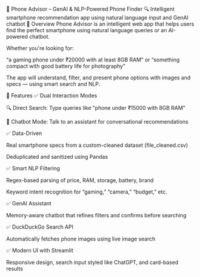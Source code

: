 📱 Phone Advisor – GenAI & NLP-Powered Phone Finder
🔍 Intelligent smartphone recommendation app using natural language input and GenAI chatbot
🚀 Overview
Phone Advisor is an intelligent web app that helps users find the perfect smartphone using natural language queries or an AI-powered chatbot.

Whether you're looking for:

“a gaming phone under ₹20000 with at least 8GB RAM”
or
“something compact with good battery life for photography”

The app will understand, filter, and present phone options with images and specs — using smart search and NLP.

🔧 Features
✅ Dual Interaction Modes

🔍 Direct Search: Type queries like "phone under ₹15000 with 8GB RAM"

💬 Chatbot Mode: Talk to an assistant for conversational recommendations

✅ Data-Driven

Real smartphone specs from a custom-cleaned dataset (file_cleaned.csv)

Deduplicated and sanitized using Pandas

✅ Smart NLP Filtering

Regex-based parsing of price, RAM, storage, battery, brand

Keyword intent recognition for “gaming,” “camera,” “budget,” etc.

✅ GenAI Assistant

Memory-aware chatbot that refines filters and confirms before searching

✅ DuckDuckGo Search API

Automatically fetches phone images using live image search

✅ Modern UI with Streamlit

Responsive design, search input styled like ChatGPT, and card-based results

